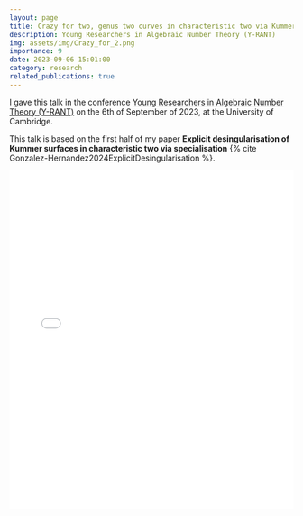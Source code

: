 ```yaml
---
layout: page
title: Crazy for two, genus two curves in characteristic two via Kummer surfaces
description: Young Researchers in Algebraic Number Theory (Y-RANT)
img: assets/img/Crazy_for_2.png
importance: 9
date: 2023-09-06 15:01:00
category: research
related_publications: true
---
```


I gave this talk in the conference <a href="https://y-rant.github.io/">Young Researchers in Algebraic Number Theory (Y-RANT)</a> on the 6th of September of 2023, at the University of Cambridge.

This talk is based on the first half of my paper **Explicit desingularisation of Kummer surfaces in characteristic two via specialisation** {% cite Gonzalez-Hernandez2024ExplicitDesingularisation %}.

<div style="padding-bottom: 100px;">
<div class="container mt-5">
    <div class="embed-responsive embed-responsive-16by9">
        <embed src="/assets/pdf/crazy_for_2_genus_2_curves_in_characteristic_2_via_kummer_surfaces.pdf" type="application/pdf" width="100%" height="600px" />
    </div>
</div>
</div>
